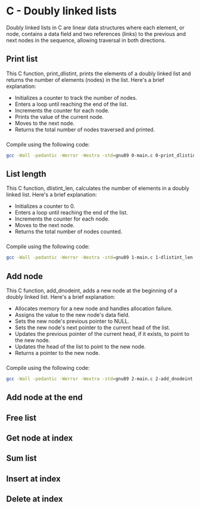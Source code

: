 # C - Doubly linked lists
Doubly linked lists in C are linear data structures where each element, or node, contains a data field and two references (links) to the previous and next nodes in the sequence, allowing traversal in both directions.
## Print list
This C function, print\_dlistint, prints the elements of a doubly linked list and returns the number of elements (nodes) in the list. Here's a brief explanation:
- Initializes a counter to track the number of nodes.
- Enters a loop until reaching the end of the list.
- Increments the counter for each node.
- Prints the value of the current node.
- Moves to the next node.
- Returns the total number of nodes traversed and printed.
###
Compile using the following code:
```sh
gcc -Wall -pedantic -Werror -Wextra -std=gnu89 0-main.c 0-print_dlistint.c -o a
```
## List length
This C function, dlistint\_len, calculates the number of elements in a doubly linked list. Here's a brief explanation:
- Initializes a counter to 0.
- Enters a loop until reaching the end of the list.
- Increments the counter for each node.
- Moves to the next node.
- Returns the total number of nodes counted.
###
Compile using the following code:
```sh
gcc -Wall -pedantic -Werror -Wextra -std=gnu89 1-main.c 1-dlistint_len.c -o b
```
## Add node

This C function, add\_dnodeint, adds a new node at the beginning of a doubly linked list. Here's a brief explanation:
- Allocates memory for a new node and handles allocation failure.
- Assigns the value to the new node's data field.
- Sets the new node's previous pointer to NULL.
- Sets the new node's next pointer to the current head of the list.
- Updates the previous pointer of the current head, if it exists, to point to the new node.
- Updates the head of the list to point to the new node.
- Returns a pointer to the new node.
###
Compile using the following code:
```sh
gcc -Wall -pedantic -Werror -Wextra -std=gnu89 2-main.c 2-add_dnodeint.c 0-print_dlistint.c -o c
```
## Add node at the end

## Free list

## Get node at index

## Sum list

## Insert at index

## Delete at index
